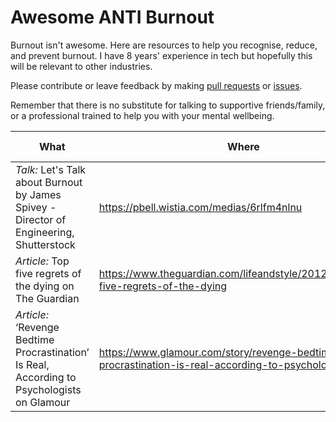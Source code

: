 # Awesome ANTI Burnout

Burnout isn't awesome. Here are resources to help you recognise, reduce, and prevent burnout. I have 8 years' experience in tech but hopefully this will be relevant to other industries.

Please contribute or leave feedback by making [pull requests](https://github.com/vlvagerviwager/awesome-anti-burnout/pulls) or [issues](https://github.com/vlvagerviwager/awesome-anti-burnout/issues). 

Remember that there is no substitute for talking to supportive friends/family, or a professional trained to help you with your mental wellbeing. 

What | Where | Year Added
--- | --- | --- 
_Talk:_ Let's Talk about Burnout by James Spivey - Director of Engineering, Shutterstock  | https://pbell.wistia.com/medias/6rlfm4nlnu | 2021
_Article:_ Top five regrets of the dying on The Guardian | https://www.theguardian.com/lifeandstyle/2012/feb/01/top-five-regrets-of-the-dying | 2021
_Article:_ ‘Revenge Bedtime Procrastination’ Is Real, According to Psychologists on Glamour | https://www.glamour.com/story/revenge-bedtime-procrastination-is-real-according-to-psychologists | 2021


